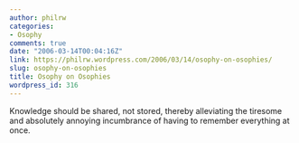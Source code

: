 ```yaml
---
author: philrw
categories:
- Osophy
comments: true
date: "2006-03-14T00:04:16Z"
link: https://philrw.wordpress.com/2006/03/14/osophy-on-osophies/
slug: osophy-on-osophies
title: Osophy on Osophies
wordpress_id: 316
---
```


Knowledge should be shared, not stored, thereby alleviating the tiresome and absolutely annoying incumbrance of having to remember everything at once.
